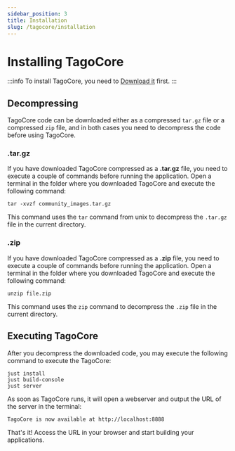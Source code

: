 ```yaml
---
sidebar_position: 3
title: Installation
slug: /tagocore/installation
---
```


# Installing TagoCore

:::info
To install TagoCore, you need to [Download it](/tagocore/getting-started/download.md) first.
:::

## Decompressing

TagoCore code can be downloaded either as a compressed `tar.gz` file or a compressed `zip` file, and in both cases you need to decompress the code before using TagoCore.

### .tar.gz

If you have downloaded TagoCore compressed as a **.tar.gz** file, you need to execute a couple of commands before running the application.
Open a terminal in the folder where you downloaded TagoCore and execute the following command:

```shell
tar -xvzf community_images.tar.gz
```

This command uses the `tar` command from unix to decompress the `.tar.gz` file in the current directory. 

### .zip

If you have downloaded TagoCore compressed as a **.zip** file, you need to execute a couple of commands before running the application.
Open a terminal in the folder where you downloaded TagoCore and execute the following command:

```shell
unzip file.zip
```

This command uses the `zip` command to decompress the `.zip` file in the current directory. 

## Executing TagoCore

After you decompress the downloaded code, you may execute the following command to execute the TagoCore:

```shell
just install
just build-console
just server
```

As soon as TagoCore runs, it will open a webserver and output the URL of the server in the terminal:

```shell
TagoCore is now available at http://localhost:8888
```

That's it! Access the URL in your browser and start building your applications.

<!-- ## Next Steps

If you have no idea how TagoCore works, you should check out our [TagoCore Overview](/tagocore/resources/action/overview.md). However, if you are already familiar with some concepts, you can engage with [our community](https://community.tago.io/c/tagocore/19) by answering questions from other folks! -->
